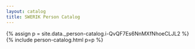 ```yaml
---
layout: catalog
title: SWERIK Person Catalog
---
```

{% assign p = site.data._person-catalog.i-QvQF7Es6NnMXfNhoeCLJL2 %}
{% include person-catalog.html p=p %}

